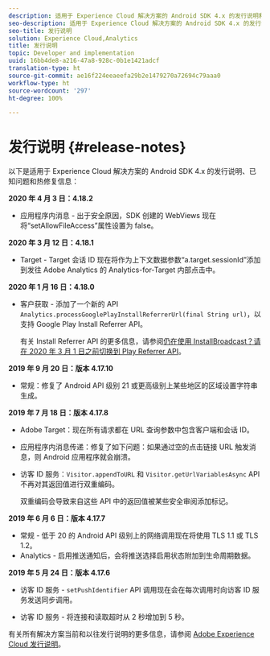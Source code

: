 ```yaml
---
description: 适用于 Experience Cloud 解决方案的 Android SDK 4.x 的发行说明和已知问题。
seo-description: 适用于 Experience Cloud 解决方案的 Android SDK 4.x 的发行说明和已知问题。
seo-title: 发行说明
solution: Experience Cloud,Analytics
title: 发行说明
topic: Developer and implementation
uuid: 16bb4de8-a216-47a8-928c-0b1e1421adcf
translation-type: ht
source-git-commit: ae16f224eeaeefa29b2e1479270a72694c79aaa0
workflow-type: ht
source-wordcount: '297'
ht-degree: 100%

---
```



# 发行说明 {#release-notes}

以下是适用于 Experience Cloud 解决方案的 Android SDK 4.x 的发行说明、已知问题和热修复信息：

**2020 年 4 月 3 日：4.18.2**

* 应用程序内消息 - 出于安全原因，SDK 创建的 WebViews 现在将“setAllowFileAccess”属性设置为 false。

**2020 年 3 月 12 日：4.18.1**

* Target - Target 会话 ID 现在将作为上下文数据参数“a.target.sessionId”添加到发往 Adobe Analytics 的 Analytics-for-Target 内部点击中。

**2020 年 1 月 16 日：4.18.0**

* 客户获取 - 添加了一个新的 API `Analytics.processGooglePlayInstallReferrerUrl(final String url)`，以支持 Google Play Install Referrer API。

   有关 Install Referrer API 的更多信息，请参阅[仍在使用 InstallBroadcast？请在 2020 年 3 月 1 日之前切换到 Play Referrer API](https://android-developers.googleblog.com/2019/11/still-using-installbroadcast-switch-to.html)。

**2019 年 9 月 20 日：版本 4.17.10**

* 常规：修复了 Android API 级别 21 或更高级别上某些地区的区域设置字符串生成。

**2019 年 7 月 18 日：版本 4.17.8**

* Adobe Target：现在所有请求都在 URL 查询参数中包含客户端和会话 ID。
* 应用程序内消息传递：修复了如下问题：如果通过空的点击链接 URL 触发消息，则 Android 应用程序就会崩溃。
* 访客 ID 服务：`Visitor.appendToURL` 和 `Visitor.getUrlVariablesAsync` API 不再对其返回值进行双重编码。

   双重编码会导致来自这些 API 中的返回值被某些安全审阅添加标记。

**2019 年 6 月 6 日：版本 4.17.7**

* 常规 - 低于 20 的 Android API 级别上的网络调用现在将使用 TLS 1.1 或 TLS 1.2。
* Analytics - 启用推送通知后，会将推送选择启用状态附加到生命周期数据。

**2019 年 5 月 24 日：版本 4.17.6**

* 访客 ID 服务 - 
   `setPushIdentifier` API 调用现在会在每次调用时向访客 ID 服务发送同步调用。

* 访客 ID 服务 - 将连接和读取超时从 2 秒增加到 5 秒。


有关所有解决方案当前和以往发行说明的更多信息，请参阅 [Adobe Experience Cloud 发行说明](hhttps://docs.adobe.com/content/help/en/release-notes/experience-cloud/current.html)。
